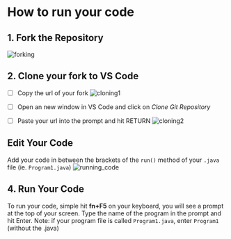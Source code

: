 # How to run your code

## 1. Fork the Repository
![forking](https://github.com/SACHSTech/CodeHS_LessonTemplate/assets/10250018/d03ad6e1-db81-4bed-bec0-69dc68c6e0e8)

## 2. Clone your fork to VS Code

- [ ] Copy the url of your fork
![cloning1](https://github.com/SACHSTech/CodeHS_LessonTemplate/assets/10250018/89142773-789c-4007-8e8e-3ada92524ac2)

- [ ] Open an new window in VS Code and click on *Clone Git Repository*
- [ ] Paste your url into the prompt and hit RETURN
![cloning2](https://github.com/SACHSTech/CodeHS_LessonTemplate/assets/10250018/bb8cf9d7-8552-4c30-b893-0f6029d1a15b)

## Edit Your Code
Add your code in between the brackets of the `run()` method of your `.java` file (ie. `Program1.java`)
![running_code](https://github.com/SACHSTech/CodeHS_LessonTemplate/assets/10250018/7567ef79-8e51-41c4-9fa3-399bf0908c06)


## 4. Run Your Code
To run your code, simple hit **fn+F5** on your keyboard, you will see a prompt at the top of your screen.  Type the name of the program in the prompt and hit Enter.  Note: if your program file is called `Program1.java`, enter `Program1` (without the .java)

